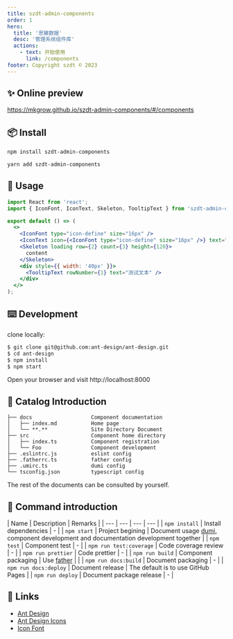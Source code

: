 ```yaml
---
title: szdt-admin-components
order: 1
hero:
  title: '思辙数据'
  desc: '管理系统组件库'
  actions:
    - text: 开始使用
      link: /components
footer: Copyright szdt © 2023
---
```


## ✨ Online preview

https://mkgrow.github.io/szdt-admin-components/#/components

## 📦 Install

```bash
npm install szdt-admin-components
```

```bash
yarn add szdt-admin-components
```

## 🔨 Usage

```jsx | pure
import React from 'react';
import { IconFont, IconText, Skeleton, TooltipText } from 'szdt-admin-components';

export default () => (
  <>
    <IconFont type="icon-define" size="16px" />
    <IconText icon={<IconFont type="icon-define" size="16px" />} text="测试" />
    <Skeleton loading row={2} count={3} height={120}>
      content
    </Skeleton>
    <div style={{ width: '40px' }}>
      <TooltipText rowNumber={1} text="测试文本" />
    </div>
  </>
);
```

## ⌨️ Development

clone locally:

```bash
$ git clone git@github.com:ant-design/ant-design.git
$ cd ant-design
$ npm install
$ npm start
```

Open your browser and visit http://localhost:8000

## 📒 Catalog Introduction

```
├── docs                   Component documentation
│   ├── index.md           Home page
│   └── **.**              Site Directory Document
├── src                    Component home directory
│   ├── index.ts           Component registration
│   └── Foo                Component development
├── .eslintrc.js           eslint config
├── .fatherrc.ts           father config
├── .umirc.ts              dumi config
└── tsconfig.json          typescript config
```

The rest of the documents can be consulted by yourself.

## 🤖 Command introduction

| Name | Description | Remarks |
| --- | --- | --- | --- |
| `npm install` | Install dependencies | - |
| `npm start` | Project begining | Document usage [dumi](https://github.com/umijs/dumi), component development and documentation development together |
| `npm test` | Component test | - |
| `npm run test:coverage` | Code coverage review | - |
| `npm run prettier` | Code prettier | - |
| `npm run build` | Component packaging | Use [father](https://github.com/umijs/father) |  |
| `npm run docs:build` | Document packaging | - |
| `npm run docs:deploy` | Document release | The default is to use GitHub Pages |
| `npm run deploy` | Document package release | - |

## 🔗 Links

- [Ant Design](https://ant.design/)
- [Ant Design Icons](https://github.com/ant-design/ant-design-icons)
- [Icon Font](https://www.iconfont.cn/)
